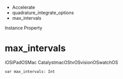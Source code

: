 

- Accelerate
- quadrature_integrate_options
-  max_intervals 

Instance Property

# max_intervals

iOSiPadOSMac CatalystmacOStvOSvisionOSwatchOS

``` source
var max_intervals: Int
```

